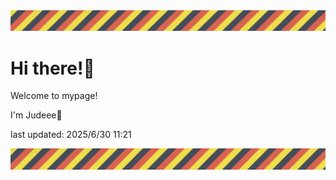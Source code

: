 <!-- Header image -->
<img src="./pokemon/pokemon_32.png" width="1000">

# Hi there!👋

Welcome to mypage!

I'm Judeee🐷

last updated: 2025/6/30 11:21

<!-- Footer image -->
<img src="./pokemon/pokemon_32.png" width="1000">
